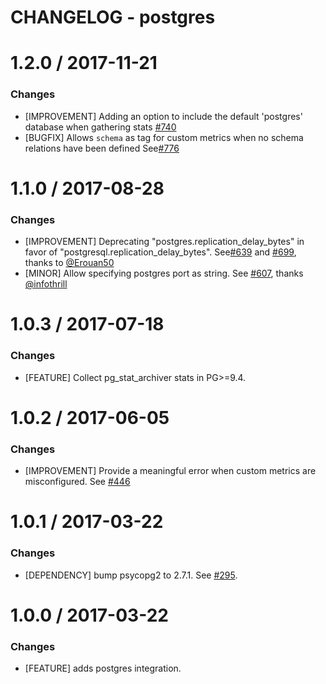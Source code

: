 # CHANGELOG - postgres

1.2.0 / 2017-11-21
==================

### Changes

* [IMPROVEMENT] Adding an option to include the default 'postgres' database when gathering stats [#740][]
* [BUGFIX] Allows `schema` as tag for custom metrics when no schema relations have been defined See[#776][]

1.1.0 / 2017-08-28
==================

### Changes

* [IMPROVEMENT] Deprecating "postgres.replication_delay_bytes" in favor of "postgresql.replication_delay_bytes". See[#639][] and [#699][], thanks to [@Erouan50][]
* [MINOR] Allow specifying postgres port as string. See [#607][], thanks [@infothrill][]

1.0.3 / 2017-07-18
==================

### Changes

* [FEATURE] Collect pg_stat_archiver stats in PG>=9.4.

1.0.2 / 2017-06-05
==================

### Changes

* [IMPROVEMENT] Provide a meaningful error when custom metrics are misconfigured. See [#446][]

1.0.1 / 2017-03-22
==================

### Changes

* [DEPENDENCY] bump psycopg2 to 2.7.1. See [#295][].

1.0.0 / 2017-03-22
==================

### Changes

* [FEATURE] adds postgres integration.

<!--- The following link definition list is generated by PimpMyChangelog --->
[#295]: https://github.com/DataDog/integrations-core/issues/295
[#446]: https://github.com/DataDog/integrations-core/issues/446
[#607]: https://github.com/DataDog/integrations-core/issues/607
[#639]: https://github.com/DataDog/integrations-core/issues/639
[#689]: https://github.com/DataDog/integrations-core/issues/689
[#699]: https://github.com/DataDog/integrations-core/issues/699
[#740]: https://github.com/DataDog/integrations-core/issues/740
[#776]: https://github.com/DataDog/integrations-core/issues/776
[@Erouan50]: https://github.com/Erouan50
[@infothrill]: https://github.com/infothrill